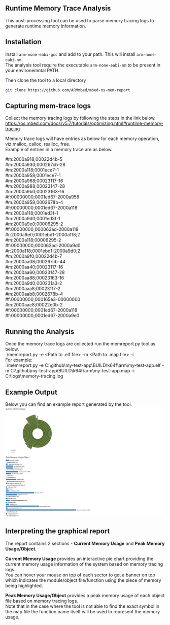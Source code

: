 ## Runtime Memory Trace Analysis
This post-processing tool can be used to parse memory tracing logs to generate runtime memory information. 

## Installation
Install `arm-none-eabi-gcc` and add to your path. This will install `arm-none-eabi-nm`.    
The analysis tool require the executable `arm-none-eabi-nm` to be present in your environemntal PATH.  

Then clone the tool to a local directory   
```bash
git clone https://github.com/ARMmbed/mbed-os-mem-report
```

## Capturing mem-trace logs
Collect the memory tracing logs by following the steps in the link below.   
https://os.mbed.com/docs/v5.7/tutorials/optimizing.html#runtime-memory-tracing

Memory trace logs will have entries as below for each memory operation, viz:malloc, calloc, realloc, free.   
Example of entries in a memory trace are as below.   

#m:2000a918;00022d4b-5   
#m:2000a930;000267cb-28   
#m:2000a118;0001ece7-1   
#m:2000a958;0001ece7-1   
#m:2000a968;00023117-16   
#m:2000a988;00023147-28   
#m:2000a9b0;00023163-16   
#f:00000000;0001ed67-2000a958   
#m:2000a958;0002678b-4   
#f:00000000;0001ed67-2000a118   
#m:2000a118;0001ed3f-1   
#m:2000a9d0;0001ed3f-1   
#m:2000a9e0;00006295-2   
#f:00000000;000062ad-2000a118   
#r:2000a9e0;0001ebd1-2000a118;2   
#m:2000a118;00006295-2   
#f:00000000;000062ad-2000a9d0   
#r:2000a118;0001ebd1-2000a9d0;2   
#m:2000a9f0;00022d4b-7   
#m:2000aa08;000267cb-44   
#m:2000aa40;00023117-16   
#m:2000aa60;00023147-28   
#m:2000aa88;00023163-16   
#m:2000a9d0;000231a3-2   
#m:2000aaa8;000231f7-2   
#m:2000aab8;0002678b-4   
#f:00000000;000165e3-00000000   
#m:2000aac8;00022e0b-2   
#f:00000000;0001ed67-2000a118   
#f:00000000;0001ed67-2000a9e0   

## Running the Analysis   
Once the memory trace logs are collected run the memreport.py tool as below.   
.\memreport.py -e <Path to .elf file> -m <Path to .map file> -i <Path to memory tracing capture file>   
For example:   
.\memreport.py -e C:\github\my-test-app\BUILD\k64f\arm\my-test-app.elf -m C:\github\my-test-app\BUILD\k64f\arm\my-test-app.map -i C:\logs\memory-tracing.log   

## Example Output
Below you can find an example report generated by the tool.   
![d3.js based Memory Tracing Report Statistics](docs/example.png)

## Interpreting the graphical report
The report contains 2 sections - **Current Memory Usage** and **Peak Memory Usage/Object**.   

**Current Memory Usage** provides an interactive pie chart providing the current memory usage information of the system based on memory tracing logs.    
You can hover your mouse on top of each sector to get a banner on top which indicates the module/object file/function using the piece of memory being highlighted.   

**Peak Memory Usage/Object** provides a peak memory usage of each object file based on memory tracing logs.    
Note that in the case where the tool is not able to find the exact symbol in the map file the function name itself will be used to represent the memory usage.   



